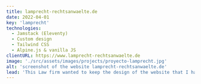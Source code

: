 ```yaml
---
title: lamprecht-rechtsanwaelte.de
date: 2022-04-01
key: 'lamprecht'
technologies:
  - Jamstack (Eleventy)
  - Custom design
  - Tailwind CSS
  - Alpine.js & vanilla JS
clientURL: https://www.lamprecht-rechtsanwaelte.de
image: './src/assets/images/projects/proyecto-lamprecht.jpg'
alt: 'screenshot of the website lamprecht-rechtsanwaelte.de'
lead: 'This Law firm wanted to keep the design of the website that I had programmed for them back in 2015 with the CMS Wordpress, but implemented with Jamstack. The old design was only polished and improved in details, so that site visitors hardly noticed a difference - except in the better user experience. All routes were kept or correctly redirected so that the positioning in Google is not damaged. The website is now blazing fast and remains very successful.'
---
```

